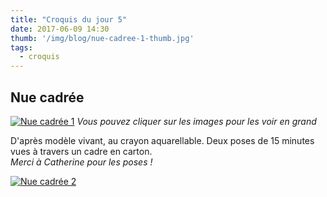 ```yaml
---
title: "Croquis du jour 5"
date: 2017-06-09 14:30
thumb: '/img/blog/nue-cadree-1-thumb.jpg'
tags:
  - croquis
---
```


## Nue cadrée

[![Nue cadrée 1](/img/blog/nue-cadree-1-thumb.jpg)](/img/blog/nue-cadree-1.jpg)
*Vous pouvez cliquer sur les images pour les voir en grand*

D'après modèle vivant, au crayon aquarellable. Deux poses de 15 minutes vues à travers un cadre en carton.   
*Merci à Catherine pour les poses !*

[![Nue cadrée 2](/img/blog/nue-cadree-2-thumb.jpg)](/img/blog/nue-cadree-2.jpg)
